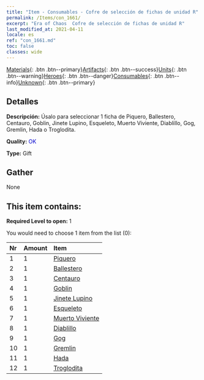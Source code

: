 ```yaml
---
title: "Item - Consumables - Cofre de selección de fichas de unidad R"
permalink: /Items/con_1661/
excerpt: "Era of Chaos  Cofre de selección de fichas de unidad R"
last_modified_at: 2021-04-11
locale: es
ref: "con_1661.md"
toc: false
classes: wide
---
```

 [Materials](/es/Items/){: .btn .btn--primary}[Artifacts](/es/Items/Artifacts/){: .btn .btn--success}[Units](/es/Items/Units/){: .btn .btn--warning}[Heroes](/es/Items/Heroes/){: .btn .btn--danger}[Consumables](/es/Items/Consumables/){: .btn .btn--info}[Unknown](/es/Items/Unknown/){: .btn .btn--primary}

## Detalles
 **Descripción:** Úsalo para seleccionar 1 ficha de Piquero, Ballestero, Centauro, Goblin, Jinete Lupino, Esqueleto, Muerto Viviente, Diablillo, Gog, Gremlin, Hada o Troglodita.

 **Quality:** <span style="color: #0000CD">OK</span>

 **Type:** Gift

## Gather

  None

## This item contains:

 **Required Level to open:** 1

 You would need to choose 1 item from the list (0):

  | Nr | Amount |     Item    |
  |:---|:-------|:------------|
  | 1 | 1 | [Piquero](/es/Items/unt_190/) | 
  | 2 | 1 | [Ballestero](/es/Items/unt_191/) | 
  | 3 | 1 | [Centauro](/es/Items/unt_199/) | 
  | 4 | 1 | [Goblin](/es/Items/unt_217/) | 
  | 5 | 1 | [Jinete Lupino](/es/Items/unt_218/) | 
  | 6 | 1 | [Esqueleto](/es/Items/unt_208/) | 
  | 7 | 1 | [Muerto Viviente](/es/Items/unt_209/) | 
  | 8 | 1 | [Diablillo](/es/Items/unt_226/) | 
  | 9 | 1 | [Gog](/es/Items/unt_227/) | 
  | 10 | 1 | [Gremlin](/es/Items/unt_235/) | 
  | 11 | 1 | [Hada](/es/Items/unt_262/) | 
  | 12 | 1 | [Troglodita](/es/Items/unt_244/) | 
